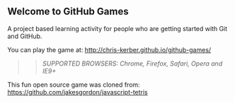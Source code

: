 ## Welcome to GitHub Games


A project based learning activity for people who are getting started with Git and GitHub.

You can play the game at: http://chris-kerber.github.io/github-games/

>> _*SUPPORTED BROWSERS*: Chrome, Firefox, Safari, Opera and IE9+_

This fun open source game was cloned from: https://github.com/jakesgordon/javascript-tetris
